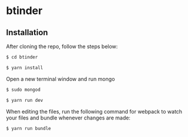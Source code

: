 # btinder

## Installation

After cloning the repo, follow the steps below:
```sh
$ cd btinder
```
```sh
$ yarn install
```

Open a new terminal window and run mongo
```sh
$ sudo mongod
```
```sh
$ yarn run dev
```

When editing the files, run the following command for webpack to watch your files and bundle whenever changes are made:
```sh
$ yarn run bundle